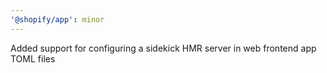 ```yaml
---
'@shopify/app': minor
---
```


Added support for configuring a sidekick HMR server in web frontend app TOML files
